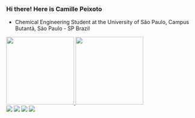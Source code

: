 ### Hi there! Here is Camille Peixoto
- Chemical Engineering Student at the University of São Paulo, Campus Butantã, São Paulo - SP Brazil
<div>
  <a href="https://beacons.ai/camillePeixoto">
  <img height="180cm" src = "https://github-readme-stats.vercel.app/api?username=camillePeixoto&show_icons=true&theme=dracula&include_all_comits=true&count_private=true"/>
  <img height="180cm" src = "https://github-readme-stats.vercel.app/api/top-langs/?username=camillePeixoto&layout=compact&langs_count=16&theme=dracula"/>
<div>




<div>
  <a href="https://instagram.com/camillepeixoto_" target="_blank"><img src="https://img.shields.io/badge/-Instagram-%23E4405F?style=for-the-badge&logo=instagram&logoColor=white" target="_blank"></a>
 <a href="https://discord.com/channels/@me" target="_blank"><img src="https://img.shields.io/badge/Discord-7289DA?style=for-the-badge&logo=discord&logoColor=white" target="_blank"></a> 
  <a href = "mailto:camille.p.almeida@gmail.com"><img src="https://img.shields.io/badge/-Gmail-%23333?style=for-the-badge&logo=gmail&logoColor=white" target="_blank"></a>
  <a href="https://www.linkedin.com/in/camille-peixoto-almeida-a0b144225/" target="_blank"><img src="https://img.shields.io/badge/-LinkedIn-%230077B5?style=for-the-badge&logo=linkedin&logoColor=white" target="_blank"></a> 
</div>

